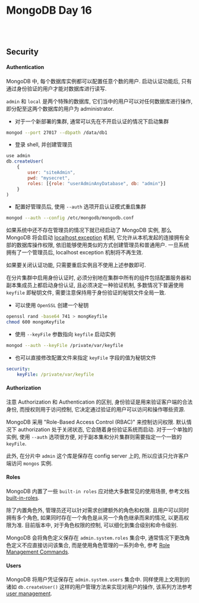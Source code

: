 # MongoDB Day 16

<br>
<br>

[local]:http://docs.mongodb.org/manual/core/authentication/#localhost-exception
[bir]:http://docs.mongodb.org/manual/reference/built-in-roles/
[rmc]:http://docs.mongodb.org/manual/reference/command/#role-management-commands
[users]:http://docs.mongodb.org/manual/reference/method/#user-management-methods

## Security

#### Authentication

MongoDB 中, 每个数据库实例都可以配置任意个数的用户. 启动认证功能后, 只有通过身份验证的用户才能对数据库进行读写.

`admin` 和 `local` 是两个特殊的数据库, 它们当中的用户可以对任何数据库进行操作,
即分配至这两个数据库的用户为 administrator.

- 对于一个新部署的集群, 通常可以先在不开启认证的情况下启动集群
```sh
mongod --port 27017 --dbpath /data/db1
```
- 登录 shell, 并创建管理员
```js
use admin
db.createUser(
    {
        user: "siteAdmin",
        pwd: "mysecret",
        roles: [{role: "userAdminAnyDatabase", db: "admin"}]
    }
)
```
- 配置好管理员后, 使用 `--auth` 选项开启认证模式重启集群
```sh
mongod --auth --config /etc/mongodb/mongodb.conf
```

如果系统中还不存在管理员的情况下就已经启动了 MongoDB 实例,
那么 MongoDB 将会启动 [localhost exception][local] 机制, 它允许从本机发起的连接拥有全部的数据库操作权限,
依旧能够使用类似的方式创建管理员和普通用户. 一旦系统拥有了一个管理员后, localhost exception 机制将不再生效.

如果要关闭认证功能, 只需要重启实例且不使用上述参数即可.

在分片集群中启用身份认证时, 必须分别地在集群中所有的组件包括配置服务器和副本集成员上都启动身份认证,
且必须决定一种验证机制, 多数情况下普遍使用 `keyfile` 即秘钥文件, 需要注意保持用于身份验证的秘钥文件全局一致.

- 可以使用 `OpenSSL` 创建一个秘钥
```sh
openssl rand -base64 741 > mongKeyfile
chmod 600 mongoKeyfile
```
- 使用 `--keyFile` 参数指向 `keyfile` 启动实例
```sh
mongod --auth --keyFile /private/var/keyfile
```
- 也可以直接修改配置文件来指定 `keyFile` 字段的值为秘钥文件
```yaml
security:
    keyFile: /private/var/keyfile
```


#### Authorization

注意 Authorization 和 Authentication 的区别, 身份验证是用来验证客户端的合法身份,
而授权则用于访问控制, 它决定通过验证的用户可以访问和操作哪些资源.

MongoDB 采用 "Role-Based Access Control (RBAC)" 来控制访问权限.
默认情况下 authorization 处于关闭状态, 它会随着身份验证系统而启动.
对于一个单独的实例, 使用 `--auth` 选项很方便, 对于副本集和分片集群则需要指定一个一致的 `keyFile`.

此外, 在分片中 `admin` 这个库是保存在 config server 上的, 所以应该只允许客户端访问 `mongos` 实例.

#### Roles

MongoDB 内置了一些 `built-in roles` 应对绝大多数常见的使用场景, 参考文档 [built-in-roles][bir].

除了内置角色外, 管理员还可以针对需求创建额外的角色和权限. 且用户可以同时拥有多个角色,
如果同时存在一个角色是从另一个角色继承而来的情况, 以更高权限为准.
目前版本中, 对于角色权限的控制, 可以细化到集合级别和命令级别.

MongoDB 会将角色定义保存在 `admin.system.roles` 集合中, 通常情况下更改角色定义不应直接访问该集合,
而是使用角色管理的一系列命令, 参考 [Role Management Commands][rmc].

#### Users

MongoDB 将用户凭证保存在 `admin.system.users` 集合中. 同样使用上文用到的诸如 `db.createUser()`
这样的用户管理方法来实现对用户的操作, 该系列方法参考 [user management][users].
